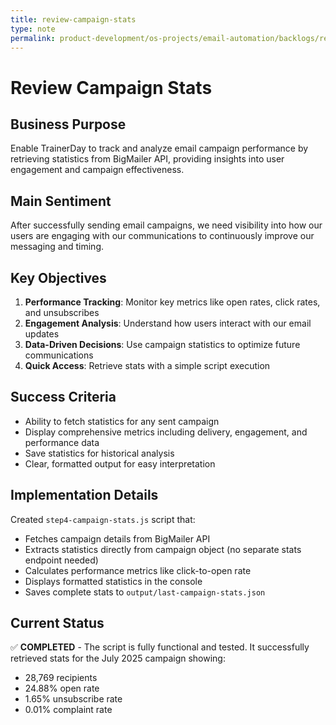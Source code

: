 ```yaml
---
title: review-campaign-stats
type: note
permalink: product-development/os-projects/email-automation/backlogs/review-campaign-stats
---
```


# Review Campaign Stats

## Business Purpose
Enable TrainerDay to track and analyze email campaign performance by retrieving statistics from BigMailer API, providing insights into user engagement and campaign effectiveness.

## Main Sentiment
After successfully sending email campaigns, we need visibility into how our users are engaging with our communications to continuously improve our messaging and timing.

## Key Objectives
1. **Performance Tracking**: Monitor key metrics like open rates, click rates, and unsubscribes
2. **Engagement Analysis**: Understand how users interact with our email updates
3. **Data-Driven Decisions**: Use campaign statistics to optimize future communications
4. **Quick Access**: Retrieve stats with a simple script execution

## Success Criteria
- Ability to fetch statistics for any sent campaign
- Display comprehensive metrics including delivery, engagement, and performance data
- Save statistics for historical analysis
- Clear, formatted output for easy interpretation

## Implementation Details
Created `step4-campaign-stats.js` script that:
- Fetches campaign details from BigMailer API
- Extracts statistics directly from campaign object (no separate stats endpoint needed)
- Calculates performance metrics like click-to-open rate
- Displays formatted statistics in the console
- Saves complete stats to `output/last-campaign-stats.json`

## Current Status
✅ **COMPLETED** - The script is fully functional and tested. It successfully retrieved stats for the July 2025 campaign showing:
- 28,769 recipients
- 24.88% open rate
- 1.65% unsubscribe rate
- 0.01% complaint rate